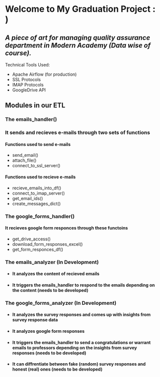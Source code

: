 # Welcome to My Graduation Project : )

## *A piece of art for managing quality assurance department in Modern Academy (Data wise of course).*

Technical Tools Used:

- Apache Airflow (for production)
- SSL Protocols
- IMAP Protocols
- GoogleDrive API

## Modules in our ETL

### The emails_handler()

### It sends and recieves e-mails through two sets of functions

#### Functions used to send e-mails

- send_email()
- attach_file()
- connect_to_ssl_server()

#### Functions used to recieve e-mails

- recieve_emails_into_df()
- connect_to_imap_server()
- get_email_ids()
- create_messages_dict()

### The google_forms_handler()

#### It recieves google form responces through these functoins

- get_drive_access()
- download_form_responses_excel()
- get_form_responces_df()

### The emails_analyzer (In Development)

- #### It analyzes the content of recieved emails

- #### It triggers the emails_handler to respond to the emails depending on the content (needs to be developed)

### The google_forms_analyzer (In Development)

- #### It analyzes the survey responses and comes up with insights from survey response data

- #### It analyzes google form responses

- #### It triggers the emails_handler to send a congratulations or warrant emails to professors depending on the insights from survey responses (needs to be developed)

- #### It can diffrentiate between fake (random) survey responses and honest (real) ones (needs to be developed)
